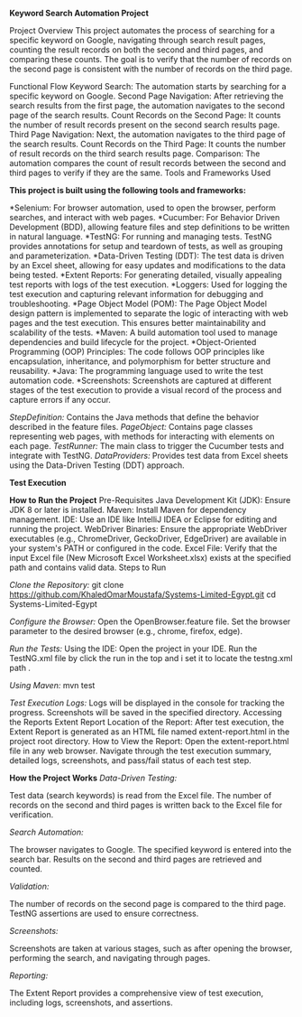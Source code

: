 **Keyword Search Automation Project**

Project Overview
This project automates the process of searching for a specific keyword on Google, navigating through search result pages, counting the result records on both the second and third pages, and comparing these counts. The goal is to verify that the number of records on the second page is consistent with the number of records on the third page.

Functional Flow
Keyword Search: The automation starts by searching for a specific keyword on Google.
Second Page Navigation: After retrieving the search results from the first page, the automation navigates to the second page of the search results.
Count Records on the Second Page: It counts the number of result records present on the second search results page.
Third Page Navigation: Next, the automation navigates to the third page of the search results.
Count Records on the Third Page: It counts the number of result records on the third search results page.
Comparison: The automation compares the count of result records between the second and third pages to verify if they are the same.
Tools and Frameworks Used


**This project is built using the following tools and frameworks:**

*Selenium: For browser automation, used to open the browser, perform searches, and interact with web pages.
*Cucumber: For Behavior Driven Development (BDD), allowing feature files and step definitions to be written in natural language.
*TestNG: For running and managing tests. TestNG provides annotations for setup and teardown of tests, as well as grouping and parameterization.
*Data-Driven Testing (DDT): The test data is driven by an Excel sheet, allowing for easy updates and modifications to the data being tested.
*Extent Reports: For generating detailed, visually appealing test reports with logs of the test execution.
*Loggers: Used for logging the test execution and capturing relevant information for debugging and troubleshooting.
*Page Object Model (POM): The Page Object Model design pattern is implemented to separate the logic of interacting with web pages and the test execution. This ensures better maintainability and scalability of the tests.
*Maven: A build automation tool used to manage dependencies and build lifecycle for the project.
*Object-Oriented Programming (OOP) Principles: The code follows OOP principles like encapsulation, inheritance, and polymorphism for better structure and reusability.
*Java: The programming language used to write the test automation code.
*Screenshots: Screenshots are captured at different stages of the test execution to provide a visual record of the process and capture errors if any occur.

*StepDefinition:* Contains the Java methods that define the behavior described in the feature files.
*PageObject:* Contains page classes representing web pages, with methods for interacting with elements on each page.
*TestRunner:* The main class to trigger the Cucumber tests and integrate with TestNG.
*DataProviders:* Provides test data from Excel sheets using the Data-Driven Testing (DDT) approach.

**Test Execution**

**How to Run the Project**
Pre-Requisites
Java Development Kit (JDK): Ensure JDK 8 or later is installed.
Maven: Install Maven for dependency management.
IDE: Use an IDE like IntelliJ IDEA or Eclipse for editing and running the project.
WebDriver Binaries: Ensure the appropriate WebDriver executables (e.g., ChromeDriver, GeckoDriver, EdgeDriver) are available in your system's PATH or configured in the code.
Excel File: Verify that the input Excel file (New Microsoft Excel Worksheet.xlsx) exists at the specified path and contains valid data.
Steps to Run

*Clone the Repository:*
git clone https://github.com/KhaledOmarMoustafa/Systems-Limited-Egypt.git
cd Systems-Limited-Egypt


*Configure the Browser:*
Open the OpenBrowser.feature file.
Set the browser parameter to the desired browser (e.g., chrome, firefox, edge).

*Run the Tests:*
Using the IDE:
Open the project in your IDE.
Run the TestNG.xml file by click the run in the top and i set it to locate the testng.xml path .

*Using Maven:*
mvn test

*Test Execution Logs:*
Logs will be displayed in the console for tracking the progress.
Screenshots will be saved in the specified directory.
Accessing the Reports
Extent Report
Location of the Report:
After test execution, the Extent Report is generated as an HTML file named extent-report.html in the project root directory.
How to View the Report:
Open the extent-report.html file in any web browser.
Navigate through the test execution summary, detailed logs, screenshots, and pass/fail status of each test step.


**How the Project Works**
*Data-Driven Testing:*

Test data (search keywords) is read from the Excel file.
The number of records on the second and third pages is written back to the Excel file for verification.

*Search Automation:*

The browser navigates to Google.
The specified keyword is entered into the search bar.
Results on the second and third pages are retrieved and counted.

*Validation:*

The number of records on the second page is compared to the third page.
TestNG assertions are used to ensure correctness.

*Screenshots:*

Screenshots are taken at various stages, such as after opening the browser, performing the search, and navigating through pages.

*Reporting:*

The Extent Report provides a comprehensive view of test execution, including logs, screenshots, and assertions.
